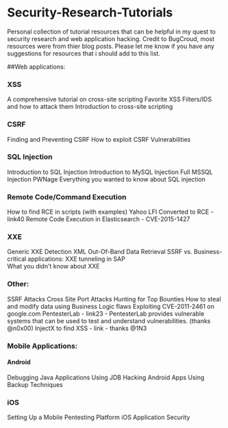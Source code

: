 # Security-Research-Tutorials
Personal collection of tutorial resources that can be helpful in my quest to security research and web application hacking. 
Credit to BugCroud, most resources were from thier blog posts. Please let me know if you have any suggestions for resources that i should add to this list. 

##Web applications:

### XSS

A comprehensive tutorial on cross-site scripting 
Favorite XSS Filters/IDS and how to attack them 
Introduction to cross-site scripting 

### CSRF

Finding and Preventing CSRF 
How to exploit CSRF Vulnerabilities 

### SQL Injection

Introduction to SQL Injection 
Introduction to MySQL Injection 
Full MSSQL Injection PWNage 
Everything you wanted to know about SQL injection 

### Remote Code/Command Execution

How to find RCE in scripts (with examples)
Yahoo LFI Converted to RCE - link40
Remote Code Execution in Elasticsearch - CVE-2015-1427 

### XXE

Generic XXE Detection
XML Out-Of-Band Data Retrieval 
SSRF vs. Business-critical applications: XXE tunneling in SAP  
What you didn’t know about XXE 

### Other:

SSRF Attacks 
Cross Site Port Attacks 
Hunting for Top Bounties
How to steal and modify data using Business Logic flaws 
Exploiting CVE-2011-2461 on google.com 
PentesterLab - link23 - PentesterLab provides vulnerable systems that can be used to test and understand vulnerabilities. (thanks @n0x00)
InjectX to find XSS - link - thanks @1N3

### Mobile Applications:

#### Android

Debugging Java Applications Using JDB
Hacking Android Apps Using Backup Techniques 

### iOS

Setting Up a Mobile Pentesting Platform 
iOS Application Security 
